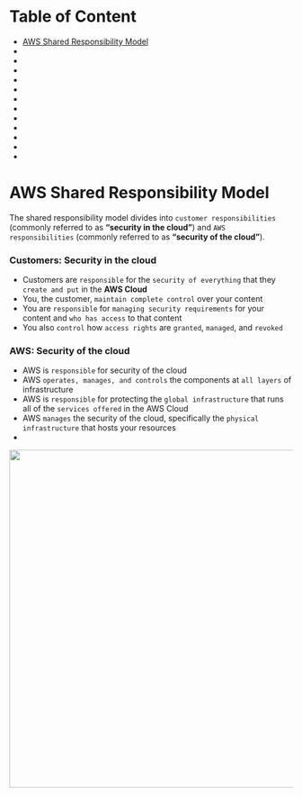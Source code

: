 # Table of Content

- [AWS Shared Responsibility Model](#)
- [](#)
- [](#)
- [](#)
- [](#)
- [](#)
- [](#)
- [](#)
- [](#)
- [](#)
- [](#)
- [](#)
- [](#)



# AWS Shared Responsibility Model
The shared responsibility model divides into `customer responsibilities` (commonly referred to as **“security in the cloud”**) and `AWS responsibilities` (commonly referred to as **“security of the cloud”**).

### Customers: Security in the cloud
- Customers are `responsible` for the `security of everything` that they `create and put` in the **AWS Cloud**
- You, the customer, `maintain complete control` over your content
- You are `responsible` for `managing security requirements` for your content and `who has access` to that content
- You also `control` how `access rights` are `granted`, `managed`, and `revoked`


### AWS: Security of the cloud
- AWS is `responsible` for security of the cloud
- AWS `operates, manages, and controls` the components at `all layers` of infrastructure
- AWS is `responsible` for protecting the `global infrastructure` that runs all of the `services offered` in the AWS Cloud
- AWS `manages` the security of the cloud, specifically the `physical infrastructure` that hosts your resources
- 
<img width="600" src="https://github.com/jasonkwm/aws-cloud-practitioner/assets/32697686/6a385922-8054-4816-ae51-d7bc3c3fdfdf" />
